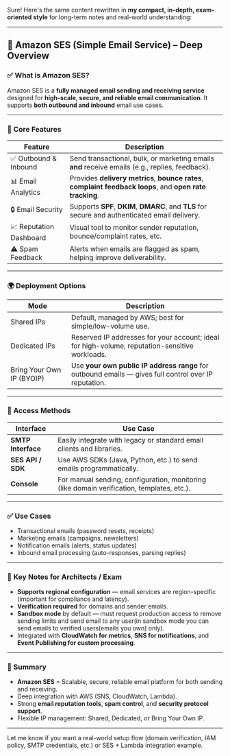 Sure! Here's the same content rewritten in **my compact, in-depth, exam-oriented style** for long-term notes and real-world understanding:

---

## 📧 Amazon SES (Simple Email Service) – Deep Overview

### ✅ What is Amazon SES?

Amazon SES is a **fully managed email sending and receiving service** designed for **high-scale, secure, and reliable email communication**. It supports **both outbound and inbound** email use cases.

---

### 🚀 Core Features

| Feature                 | Description                                                                                                |
| ----------------------- | ---------------------------------------------------------------------------------------------------------- |
| ✅ Outbound & Inbound    | Send transactional, bulk, or marketing emails **and** receive emails (e.g., replies, feedback).            |
| 📊 Email Analytics      | Provides **delivery metrics**, **bounce rates**, **complaint feedback loops**, and **open rate tracking**. |
| 🔒 Email Security       | Supports **SPF**, **DKIM**, **DMARC**, and **TLS** for secure and authenticated email delivery.            |
| 📈 Reputation Dashboard | Visual tool to monitor sender reputation, bounce/complaint rates, etc.                                     |
| ⚠️ Spam Feedback        | Alerts when emails are flagged as spam, helping improve deliverability.                                    |

---

### 🌍 Deployment Options

| Mode                      | Description                                                                                           |
| ------------------------- | ----------------------------------------------------------------------------------------------------- |
| Shared IPs                | Default, managed by AWS; best for simple/low-volume use.                                              |
| Dedicated IPs             | Reserved IP addresses for your account; ideal for high-volume, reputation-sensitive workloads.        |
| Bring Your Own IP (BYOIP) | Use **your own public IP address range** for outbound emails — gives full control over IP reputation. |

---

### 🔐 Access Methods

| Interface          | Use Case                                                                                   |
| ------------------ | ------------------------------------------------------------------------------------------ |
| **SMTP Interface** | Easily integrate with legacy or standard email clients and libraries.                      |
| **SES API / SDK**  | Use AWS SDKs (Java, Python, etc.) to send emails programmatically.                         |
| **Console**        | For manual sending, configuration, monitoring (like domain verification, templates, etc.). |

---

### ✅ Use Cases

* Transactional emails (password resets, receipts)
* Marketing emails (campaigns, newsletters)
* Notification emails (alerts, status updates)
* Inbound email processing (auto-responses, parsing replies)

---

### 🧠 Key Notes for Architects / Exam

* **Supports regional configuration** — email services are region-specific (important for compliance and latency).
* **Verification required** for domains and sender emails.
* **Sandbox mode** by default — must request production access to remove sending limits and send email to any user(in sandbox mode you can send emails to verified users(emails you own) only).
* Integrated with **CloudWatch for metrics**, **SNS for notifications**, and **Event Publishing for custom processing**.

---

### 🏁 Summary

* **Amazon SES** = Scalable, secure, reliable email platform for both sending and receiving.
* Deep integration with AWS (SNS, CloudWatch, Lambda).
* Strong **email reputation tools**, **spam control**, and **security protocol support**.
* Flexible IP management: Shared, Dedicated, or Bring Your Own IP.

---

Let me know if you want a real-world setup flow (domain verification, IAM policy, SMTP credentials, etc.) or SES + Lambda integration example.

